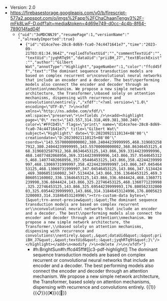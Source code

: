 - Version: 2.0
- https://firebasestorage.googleapis.com/v0/b/firescript-577a2.appspot.com/o/imgs%2Fapp%2FChaChaanTengv3%2F-mFk8LwF-D.pdf?alt=media&token=4d69e749-d0cc-4c4b-8f64-789014fad04f
    - `{"uid":"3oMDCNNJ9","resumePage":1,"versionName":" ","alreadyImported":true}`
        - `{"id":"d14ce7ee-28c8-8d69-fca0-74c4471641e7","time":"2023-09-21T03:01:34.964Z","repliedToTextUid":"","commentTextUid":"","textUid":"jyqhRTq9t","dataUid":"priiBH_J7","textBlockExist":"","author":"Gilbert Wat","annotType":"Highlight","pageNumber":1,"color":"ffcd45ff","text":"The dominant sequence transduction models are based on complex recurrent or\nconvolutional neural networks that include an encoder and a decoder. The best\nperforming models also connect the encoder and decoder through an attention\nmechanism. We propose a new simple network architecture, the Transformer,\nbased solely on attention mechanisms, dispensing with recurrence and convolutions\nentirely.","xfdf":"<?xml version=\"1.0\" encoding=\"UTF-8\" ?>\n<xfdf xmlns=\"http://ns.adobe.com/xfdf/\" xml:space=\"preserve\">\n<fields />\n<add><highlight page=\"0\" rect=\"143.557,314.318,469.381,380.240\" color=\"#FFCD45\" flags=\"print\" name=\"d14ce7ee-28c8-8d69-fca0-74c4471641e7\" title=\"Gilbert Wat\" subject=\"Highlight\" date=\"D:20230921110134+08'00'\" creationdate=\"D:20230921110125+08'00'\" coords=\"143.55700000000002,380.24044239999995,468.3196032587912,380.24044239999995,143.55700000000002,368.86346453125,468.3196032587912,368.86346453125,143.866,369.33144239999996,468.14077482068956,369.33144239999996,143.866,357.95446453125,468.14077482068956,357.95446453125,143.866,358.42244239999997,468.13069731999997,358.42244239999997,143.866,347.04546453125,468.13069731999997,347.04546453125,143.866,347.5134424,469.3806051160002,347.5134424,143.866,336.13646453125,469.3806051160002,336.13646453125,143.866,336.6044424,468.1360771239998,336.6044424,143.866,325.22746453125,468.1360771239998,325.22746453125,143.866,325.69544239999993,176.80056233200003,325.69544239999993,143.866,314.31846453124996,176.80056233200003,314.31846453124996\"><trn-custom-data bytes=\"{&quot;trn-annot-preview&quot;:&quot;The dominant sequence transduction models are based on complex recurrent or\\nconvolutional neural networks that include an encoder and a decoder. The best\\nperforming models also connect the encoder and decoder through an attention\\nmechanism. We propose a new simple network architecture, the Transformer,\\nbased solely on attention mechanisms, dispensing with recurrence and convolutions\\nentirely.&quot;,&quot;dataUid&quot;:&quot;priiBH_J7&quot;,&quot;textUid&quot;:&quot;jyqhRTq9t&quot;}\"/></highlight></add>\n<modify />\n<delete />\n</xfdf>"}`
            -  #h:BrightSun#h:ffcd45ff#[[c3-pdf-highlight]] The dominant sequence transduction models are based on complex recurrent or convolutional neural networks that include an encoder and a decoder. The best performing models also connect the encoder and decoder through an attention mechanism. We propose a new simple network architecture, the Transformer, based solely on attention mechanisms, dispensing with recurrence and convolutions entirely. {{1}}{{📋}}{{❌}}{{💬}}
